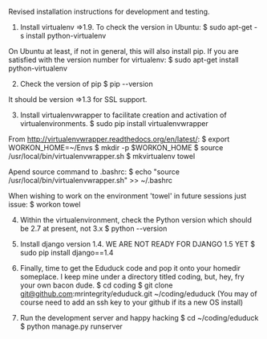 Revised installation instructions for development and testing.

1. Install virtualenv =>1.9. To check the version in Ubuntu:
  $ sudo apt-get -s install python-virtualenv
  
On Ubuntu at least, if not in general, this will also install pip. If you are satisfied with the version number for virtualenv:
  $ sudo apt-get install python-virtualenv
  
2. Check the version of pip
  $ pip --version

It should be version =>1.3 for SSL support.

3. Install virtualenvwrapper to facilitate creation and activation of virtualenvironments.
  $ sudo pip install virtualenvwrapper

From http://virtualenvwrapper.readthedocs.org/en/latest/:
  $ export WORKON_HOME=~/Envs
  $ mkdir -p $WORKON_HOME
  $ source /usr/local/bin/virtualenvwrapper.sh
  $ mkvirtualenv towel
 
Apend source command to .bashrc:
  $ echo "source /usr/local/bin/virtualenvwrapper.sh" >> ~/.bashrc
  
When wishing to work on the environment 'towel' in future sessions just issue:
  $ workon towel
  
4. Within the virtualenvironment, check the Python version which should be 2.7 at present, not 3.x
  $ python --version
  
5. Install django version 1.4. WE ARE NOT READY FOR DJANGO 1.5 YET
  $ sudo pip install django==1.4

6. Finally, time to get the Eduduck code and pop it onto your homedir someplace. I keep mine under a directory titled coding, but, hey, fry your own bacon dude. 
  $ cd coding
  $ git clone git@github.com:mrintegrity/eduduck.git ~/coding/eduduck
(You may of course need to add an ssh key to your github if its a new OS install)

7. Run the development server and happy hacking
  $ cd ~/coding/eduduck
  $ python manage.py runserver



  
  
